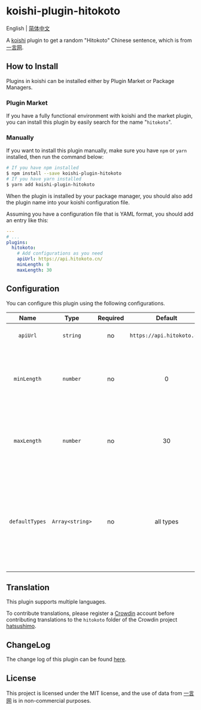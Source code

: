 # koishi-plugin-hitokoto

English | [简体中文](./README.zh-CN.md)

A [koishi](https://github.com/koishijs/koishi) plugin to get a random "Hitokoto" Chinese sentence, which is from [一言网](https://hitokoto.cn).

## How to Install

Plugins in koishi can be installed either by Plugin Market or Package Managers.

### Plugin Market

If you have a fully functional environment with koishi and the market plugin, you can install this plugin by easily search for the name "`hitokoto`".

### Manually

If you want to install this plugin manually, make sure you have `npm` or `yarn` installed, then run the command below:

```bash
# If you have npm installed
$ npm install --save koishi-plugin-hitokoto
# If you have yarn installed
$ yarn add koishi-plugin-hitokoto
```

When the plugin is installed by your package manager, you should also add the plugin name into your koishi configuration file.

Assuming you have a configuration file that is YAML format, you should add an entry like this:

```yaml
---
# ...
plugins:
  hitokoto:
    # Add configurations as you need
    apiUrl: https://api.hitokoto.cn/
    minLength: 0
    maxLength: 30
```

## Configuration

You can configure this plugin using the following configurations.

|      Name      |      Type       | Required |          Default           |                                                                 Description                                                                 |
| :------------: | :-------------: | :------: | :------------------------: | :-----------------------------------------------------------------------------------------------------------------------------------------: |
|    `apiUrl`    |    `string`     |    no    | `https://api.hitokoto.cn/` |                                                         The API URL of the service.                                                         |
|  `minLength`   |    `number`     |    no    |             0              |                                      The minimum length of the sentence, can be override via options.                                       |
|  `maxLength`   |    `number`     |    no    |             30             |                                      The maximum length of the sentence, can be override via options.                                       |
| `defaultTypes` | `Array<string>` |    no    |         all types          | The default types of the sentence, can be override via options. If an empty array was passed in, then the plugin would treat it as `['a']`. |

## Translation

This plugin supports multiple languages.

To contribute translations, please register a [Crowdin](https://crowdin.com/) account before contributing translations to the `hitokoto` folder of the Crowdin project [hatsushimo](https://crowdin.com/project/hatsushimo).

## ChangeLog

The change log of this plugin can be found [here](./CHANGELOG.md).

## License

This project is licensed under the MIT license, and the use of data from [一言网](https://hitokoto.cn) is in non-commercial purposes.
